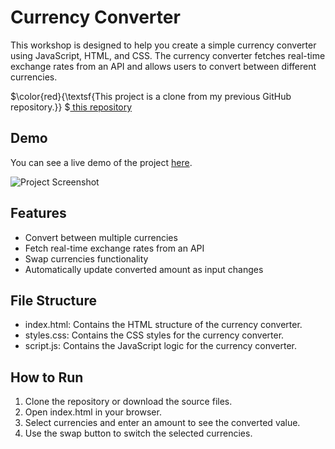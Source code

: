 # Currency Converter
This workshop is designed to help you create a simple currency converter using JavaScript, HTML, and CSS. The currency converter fetches real-time exchange rates from an API and allows users to convert between different currencies.

$\color{red}{\textsf{This project is a clone from my previous GitHub repository.}} $<a href="https://github.com/PharadolBrown/PortfolioJavascript/tree/main/CountDownNY" traget="_blank">  this repository</a>

## Demo
You can see a live demo of the project [here](https://pharadol.github.io/currency-converter-js/).

![Project Screenshot](https://img5.pic.in.th/file/secure-sv1/currency-converter.png)

## Features
- Convert between multiple currencies
- Fetch real-time exchange rates from an API
- Swap currencies functionality
- Automatically update converted amount as input changes
  
## File Structure
- index.html: Contains the HTML structure of the currency converter.
- styles.css: Contains the CSS styles for the currency converter.
- script.js: Contains the JavaScript logic for the currency converter.

## How to Run
1. Clone the repository or download the source files.
2. Open index.html in your browser.
3. Select currencies and enter an amount to see the converted value.
4. Use the swap button to switch the selected currencies.
